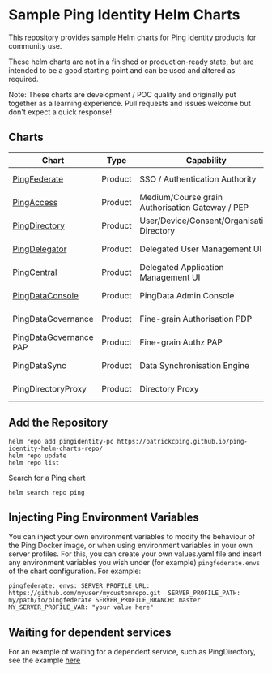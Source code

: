 # Sample Ping Identity Helm Charts

This repository provides sample Helm charts for Ping Identity products for community use.

These helm charts are not in a finished or production-ready state, but are intended to be a good starting point and can be used and altered as required.

Note: These charts are development / POC quality and originally put together as a learning experience.  Pull requests and issues welcome but don't expect a quick response!

## Charts

| Chart | Type | Capability | Status | Scalable |
|--|--|--|--|--|
| [PingFederate](pingfederate/) | Product | SSO / Authentication Authority | Available (Beta) | Yes |
| [PingAccess](pingaccess/) | Product | Medium/Course grain Authorisation Gateway / PEP | Available (Beta) | No (TBC) |
| [PingDirectory](pingdirectory/) | Product | User/Device/Consent/Organisation Directory | Available (Beta) | Yes |
| [PingDelegator](pingdelegator/) | Product | Delegated User Management UI | Available (Beta) | Yes |
| [PingCentral](pingcentral/) | Product | Delegated Application Management UI | Available (Beta) | Yes |
| [PingDataConsole](pingdataconsole/) | Product | PingData Admin Console | Available (Beta) | Not required |
| PingDataGovernance | Product | Fine-grain Authorisation PDP | Not available | N/a |
| PingDataGovernance PAP | Product | Fine-grain Authz PAP | Not available | N/a |
| PingDataSync | Product | Data Synchronisation Engine | Not available | N/a |
| PingDirectoryProxy | Product | Directory Proxy | Not available | N/a |

## Add the Repository

```shell
helm repo add pingidentity-pc https://patrickcping.github.io/ping-identity-helm-charts-repo/
helm repo update
helm repo list
```

Search for a Ping chart
```shell
helm search repo ping
```

## Injecting Ping Environment Variables

You can inject your own environment variables to modify the behaviour of the Ping Docker image, or when using environment variables in your own server profiles.  For this, you can create your own values.yaml file and insert any environment variables you wish under (for example) `pingfederate.envs` of the chart configuration.  For example:

`
pingfederate:
  envs:
    SERVER_PROFILE_URL: https://github.com/myuser/mycustomrepo.git 
    SERVER_PROFILE_PATH: my/path/to/pingfederate
    SERVER_PROFILE_BRANCH: master
    MY_SERVER_PROFILE_VAR: "your value here"
`

## Waiting for dependent services

For an example of waiting for a dependent service, such as PingDirectory, see the example [here](https://github.com/patrickcping/ping-helm-kustomize-example)